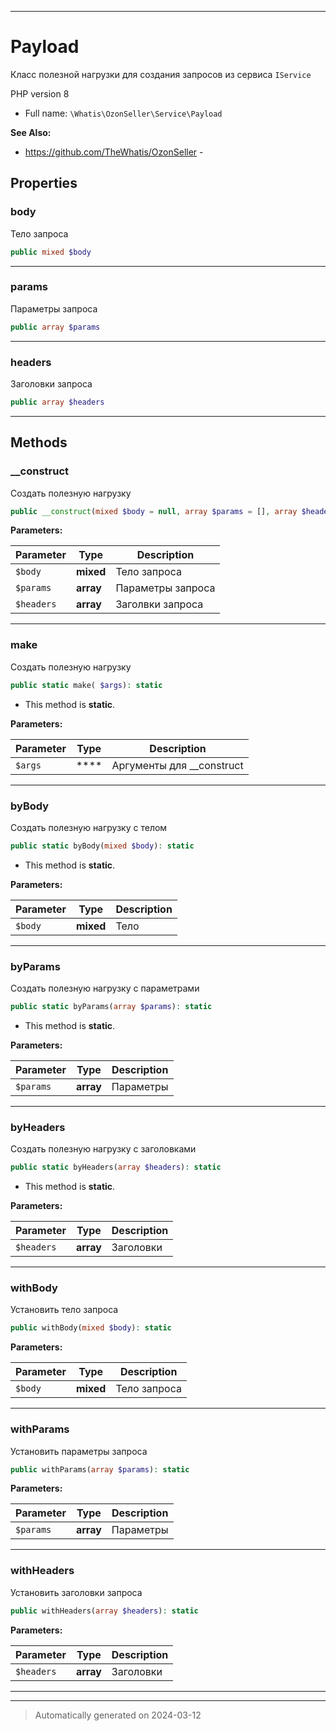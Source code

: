 ***

# Payload

Класс полезной нагрузки
для создания запросов из
сервиса `IService`

PHP version 8

* Full name: `\Whatis\OzonSeller\Service\Payload`

**See Also:**

* https://github.com/TheWhatis/OzonSeller - 



## Properties


### body

Тело запроса

```php
public mixed $body
```






***

### params

Параметры запроса

```php
public array $params
```






***

### headers

Заголовки запроса

```php
public array $headers
```






***

## Methods


### __construct

Создать полезную нагрузку

```php
public __construct(mixed $body = null, array $params = [], array $headers = []): mixed
```








**Parameters:**

| Parameter | Type | Description |
|-----------|------|-------------|
| `$body` | **mixed** | Тело запроса |
| `$params` | **array** | Параметры запроса |
| `$headers` | **array** | Заголвки запроса |





***

### make

Создать полезную нагрузку

```php
public static make( $args): static
```



* This method is **static**.




**Parameters:**

| Parameter | Type | Description |
|-----------|------|-------------|
| `$args` | **** | Аргументы для __construct |





***

### byBody

Создать полезную нагрузку с телом

```php
public static byBody(mixed $body): static
```



* This method is **static**.




**Parameters:**

| Parameter | Type | Description |
|-----------|------|-------------|
| `$body` | **mixed** | Тело |





***

### byParams

Создать полезную нагрузку с параметрами

```php
public static byParams(array $params): static
```



* This method is **static**.




**Parameters:**

| Parameter | Type | Description |
|-----------|------|-------------|
| `$params` | **array** | Параметры |





***

### byHeaders

Создать полезную нагрузку с заголовками

```php
public static byHeaders(array $headers): static
```



* This method is **static**.




**Parameters:**

| Parameter | Type | Description |
|-----------|------|-------------|
| `$headers` | **array** | Заголовки |





***

### withBody

Установить тело запроса

```php
public withBody(mixed $body): static
```








**Parameters:**

| Parameter | Type | Description |
|-----------|------|-------------|
| `$body` | **mixed** | Тело запроса |





***

### withParams

Установить параметры запроса

```php
public withParams(array $params): static
```








**Parameters:**

| Parameter | Type | Description |
|-----------|------|-------------|
| `$params` | **array** | Параметры |





***

### withHeaders

Установить заголовки запроса

```php
public withHeaders(array $headers): static
```








**Parameters:**

| Parameter | Type | Description |
|-----------|------|-------------|
| `$headers` | **array** | Заголовки |





***


***
> Automatically generated on 2024-03-12

